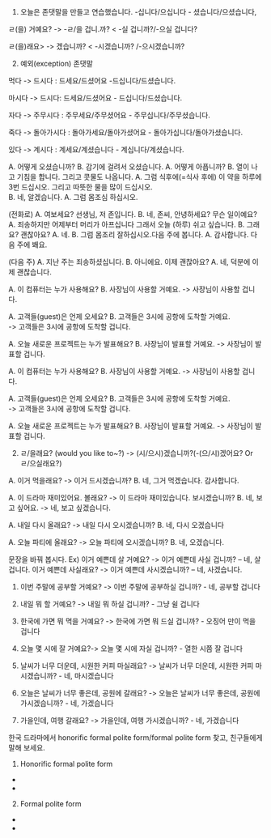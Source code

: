 
1. 오늘은 존댓말을 만들고 연습했습니다. 
-십니다/으십니다 - 셨습니다/으셨습니다,  

ㄹ(을) 거예요? -> -ㄹ/을 겁니.까?  < -실 겁니까?/-으실 겁니다?

ㄹ(을)래요> -> 겠습니까?  < -시겠습니까? /-으시겠습니까?

2. 예외(exception) 존댓말

먹다 -> 드시다 : 드세요/드셨어요 -드십니다/드셨습니다. 

마시다 -> 드시다: 드세요/드셨어요 - 드십니다/드셨습니다.

자다 -> 주무시다 : 주무세요/주무셨어요 - 주무십니다/주무셨습니다.

죽다 -> 돌아가시다 : 돌아가세요/돌아가셨어요 - 돌아가십니다/돌아가셨습니다. 

있다 -> 계시다 : 계세요/계셨습니다 - 계십니다/계셨습니다.



A. 어떻게 오셨습니까?
B. 감기에 걸려서 오셨습니다.
A. 어떻게 아픕니까?
B. 열이 나고 기침을 합니다. 그리고 콧물도 나옵니다.
A. 그럼 식후에(=식사 후에) 이 약을 하루에 3번 드십시오. 
그리고 따뜻한 물을 많이 드십시오.  
B. 네, 알겠습니다. 
A. 그럼 몸조심 하십시오. 

(전화로)
A. 여보세요? 선생님, 저 존입니다. 
B. 네, 존씨, 안녕하세요? 무슨 일이예요?
A. 죄송하지만 어제부터 머리가 아프십니다 그래서 오늘 (하루) 쉬고 싶습니다. 
B. 그래요? 괜찮아요? 
A. 네.
B. 그럼 몸조리 잘하십시오.다음 주에 봅니다. 
A. 감사합니다. 다음 주에 봬요. 

(다음 주)
A. 지난 주는 죄송하셨십니다. 
B. 아니에요. 이제 괜찮아요?
A. 네, 덕분에 이제 괜찮습니다.


A. 이 컴퓨터는 누가 사용해요?
B. 사장님이 사용할 거예요. 
   -> 사장님이 사용할 겁니다.

A. 고객들(guest)은 언제 오세요?
B. 고객들은  3시에 공항에 도착할 거예요.  
    -> 고객들은 3시에 공항에 도착할 겁니다.

A. 오늘 새로운 프로젝트는 누가 발표해요?
B. 사장님이 발표할 거예요. 
    -> 사장님이 발표할 겁니다.

A. 이 컴퓨터는 누가 사용해요?
B. 사장님이 사용할 거예요. 
   -> 사장님이 사용할 겁니다.

A. 고객들(guest)은 언제 오세요?
B. 고객들은  3시에 공항에 도착할 거예요.  
    -> 고객들은 3시에 공항에 도착할 겁니다.

A. 오늘 새로운 프로젝트는 누가 발표해요?
B. 사장님이 발표할 거예요. 
    -> 사장님이 발표할 겁니다.

2. ㄹ/을래요? (would you like to~?) 
                 -> (시/으시)겠습니까?(-(으/시)겠어요? Or ㄹ/으실래요?)

A. 이거 먹을래요? -> 이거 드시겠습니까? 
B. 네, 그거 먹겠습니다. 감사합니다.   

A. 이 드라마 재미있어요. 볼래요? -> 이 드라마 재미있습니다.  보시겠습니까?
B. 네, 보고 싶어요. -> 네, 보고 싶겠습니다.

A. 내일 다시 올래요? ->  내일 다시 오시겠습니까?
B. 네, 다시 오겠습니다

A. 오늘 파티에 올래요? -> 오늘 파티에 오시겠습니까?
B. 네, 오겠습니다.

문장을 바꿔 봅시다. 
Ex)  이거 예쁜데 살 거예요? -> 이거 예쁜데 사실 겁니까? – 네, 살 겁니다.
       이거 예쁜데 사실래요? -> 이거 예쁜데 사시겠습니까? – 네, 사겠습니다.

1. 이번 주말에 공부할 거예요? -> 이번 주말에 공부하실 겁니까? - 네, 공부할 겁니다
2. 내일 뭐 할 거예요? -> 내일 뭐 하실 겁니까? - 그냥 쉴 겁니다
3. 한국에 가면 뭐 먹을 거예요? -> 한국에 가면 뭐 드실 겁니까? - 오징어 만이 먹을 겁니다
4. 오늘 몇 시에  잘 거예요?-> 오늘 몇 시에 자실 겁니까? - 열한 시쯤 잘 겁니다

5. 날씨가 너무 더운데, 시원한 커피 마실래요? -> 날씨가 너무 더운데, 시원한 커피 마시겠습니까? - 네, 마시겠습니다
6. 오늘은 날씨가 너무 좋은데, 공원에 갈래요? -> 오늘은 날씨가 너무 좋은데, 공원에 가시겠습니까? - 네, 가겠습니다
7. 가을인데, 여행 갈래요? -> 가을인데, 여행 가시겠습니까? - 네, 가겠습니다

한국 드라마에서 honorific formal polite form/formal polite form 찾고,  친구들에게 말해 보세요. 

1. Honorific formal polite form
* 
* 


2. Formal polite form
* 
* 

